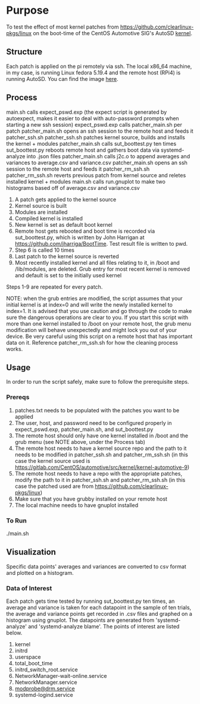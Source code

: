 # Purpose
To test the effect of most kernel patches from https://github.com/clearlinux-pkgs/linux on the boot-time of the CentOS Automotive SIG's AutoSD [kernel](https://gitlab.com/CentOS/automotive/src/kernel/kernel-automotive-9).

## Structure
Each patch is applied on the pi remotely via ssh. The local x86_64 machine, in my case, is running Linux fedora 5.19.4 and the remote host (RPi4) is running AutoSD. You can find the image [here](https://autosd.sig.centos.org/AutoSD-9/nightly/non-sample-images/).

## Process
main.sh calls expect_pswd.exp (the expect script is generated by autoexpect, makes it easier to deal with auto-password prompts when starting a new ssh session)
expect_pswd.exp calls patcher_main.sh per patch
	patcher_main.sh opens an ssh session to the remote host and feeds it patcher_ssh.sh
		patcher_ssh.sh patches kernel source, builds and installs the kernel + modules
	patcher_main.sh calls sut_boottest.py ten times
		sut_boottest.py reboots remote host and gathers boot data via systemd-analyze into .json files
	patcher_main.sh calls j2c.o to append averages and variances to average.csv and variance.csv
	patcher_main.sh opens an ssh session to the remote host and feeds it patcher_rm_ssh.sh
		patcher_rm_ssh.sh reverts previous patch from kernel source and reletes installed kernel + modules
main.sh calls run.gnuplot to make two histograms based off of average.csv and variance.csv


1. A patch gets applied to the kernel source
2. Kernel source is built
3. Modules are installed
4. Compiled kernel is installed
5. New kernel is set as default boot kernel
6. Remote host gets rebooted and boot time is recorded via sut_boottest.py, which is written by John Harrigan at https://github.com/jharriga/BootTime. Test result file is written to pwd.
7. Step 6 is called 10 times
8. Last patch to the kernel source is reverted
9. Most recently installed kernel and all files relating to it, in /boot and /lib/modules, are deleted. Grub entry for most recent kernel is removed and default is set to the initially used kernel

Steps 1-9 are repeated for every patch.

NOTE: when the grub entries are modified, the script assumes that your initial kernel is at index=0 and will write the newly installed kernel to index=1. It is advised that you use caution and go through the code to make sure the dangerous operations are clear to you. If you start this script with more than one kernel installed to /boot on your remote host, the grub menu modification will behave unexpectedly and might lock you out of your device. Be very careful using this script on a remote host that has important data on it. Reference patcher_rm_ssh.sh for how the cleaning process works.

## Usage
In order to run the script safely, make sure to follow the prerequisite steps.

### Prereqs
1. patches.txt needs to be populated with the patches you want to be applied
2. The user, host, and password need to be configured properly in expect_pswd.exp, patcher_main.sh, and sut_boottest.py
3. The remote host should only have one kernel installed in /boot and the grub menu (see NOTE above, under the Process tab)
4. The remote host needs to have a kernel source repo and the path to it needs to be modified in patcher_ssh.sh and patcher_rm_ssh.sh (in this case the kernel source used is https://gitlab.com/CentOS/automotive/src/kernel/kernel-automotive-9)
5. The remote host needs to have a repo with the appropriate patches, modify the path to it in patcher_ssh.sh and patcher_rm_ssh.sh (in this case the patched used are from https://github.com/clearlinux-pkgs/linux)
6. Make sure that you have grubby installed on your remote host
7. The local machine needs to have gnuplot installed

### To Run
./main.sh

## Visualization
Specific data points' averages and variances are converted to csv format and plotted on a histogram.

### Data of Interest
Each patch gets time tested by running sut_boottest.py ten times, an average and variance is taken for each datapoint in the sample of ten trials, the average and variance points get recorded in .csv files and graphed on a histogram using gnuplot. The datapoints are generated from 'systemd-analyze' and 'systemd-analyze blame'. The points of interest are listed below.
1. kernel
2. initrd
3. userspace
4. total_boot_time
5. initrd_switch_root.service
6. NetworkManager-wait-online.service
7. NetworkManager.service
8. modprobe@drm.service
9. systemd-logind.service
